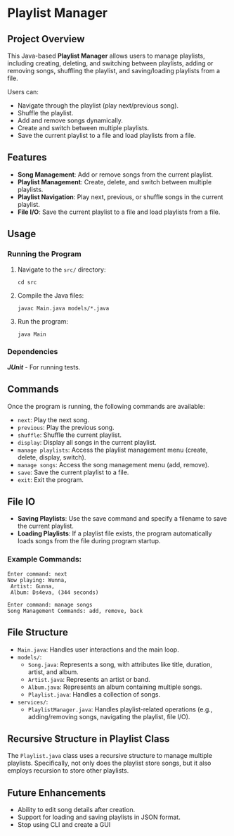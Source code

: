 # Playlist Manager

## Project Overview

This Java-based **Playlist Manager** allows users to manage playlists, including creating, deleting, and switching between playlists, adding or removing songs, shuffling the playlist, and saving/loading playlists from a file.

Users can:
- Navigate through the playlist (play next/previous song).
- Shuffle the playlist.
- Add and remove songs dynamically.
- Create and switch between multiple playlists.
- Save the current playlist to a file and load playlists from a file.

## Features
- **Song Management**: Add or remove songs from the current playlist.
- **Playlist Management**: Create, delete, and switch between multiple playlists.
- **Playlist Navigation**: Play next, previous, or shuffle songs in the current playlist.
- **File I/O**: Save the current playlist to a file and load playlists from a file.

## Usage

### Running the Program
1. Navigate to the `src/` directory:
   ```
   cd src
   ```
2. Compile the Java files:
   ```
   javac Main.java models/*.java
   ```
3. Run the program:
   ```
   java Main
   ```

### Dependencies
***JUnit*** - For running tests.

## Commands
Once the program is running, the following commands are available:
- `next`: Play the next song.
- `previous`: Play the previous song.
- `shuffle`: Shuffle the current playlist.
- `display`: Display all songs in the current playlist.
- `manage playlists`: Access the playlist management menu (create, delete, display, switch).
- `manage songs`: Access the song management menu (add, remove).
- `save`: Save the current playlist to a file.
- `exit`: Exit the program.

## File IO
- **Saving Playlists**: Use the save command and specify a filename to save the current playlist.
- **Loading Playlists**: If a playlist file exists, the program automatically loads songs from the file during program startup.

### Example Commands:
```
Enter command: next
Now playing: Wunna,
 Artist: Gunna,
 Album: Ds4eva, (344 seconds)
```
```
Enter command: manage songs
Song Management Commands: add, remove, back
```

## File Structure
- `Main.java`: Handles user interactions and the main loop.
- `models/`:
  - `Song.java`: Represents a song, with attributes like title, duration, artist, and album.
  - `Artist.java`: Represents an artist or band.
  - `Album.java`: Represents an album containing multiple songs.
  - `Playlist.java`: Handles a collection of songs.
- `services/`:
  - `PlaylistManager.java`: Handles playlist-related operations (e.g., adding/removing songs, navigating the playlist, file I/O).
 
## Recursive Structure in Playlist Class
The `Playlist.java` class uses a recursive structure to manage multiple playlists. Specifically, not only does the playlist store songs, but it also employs recursion to store other playlists. 
 
## Future Enhancements
- Ability to edit song details after creation.
- Support for loading and saving playlists in JSON format.
- Stop using CLI and create a GUI











   
